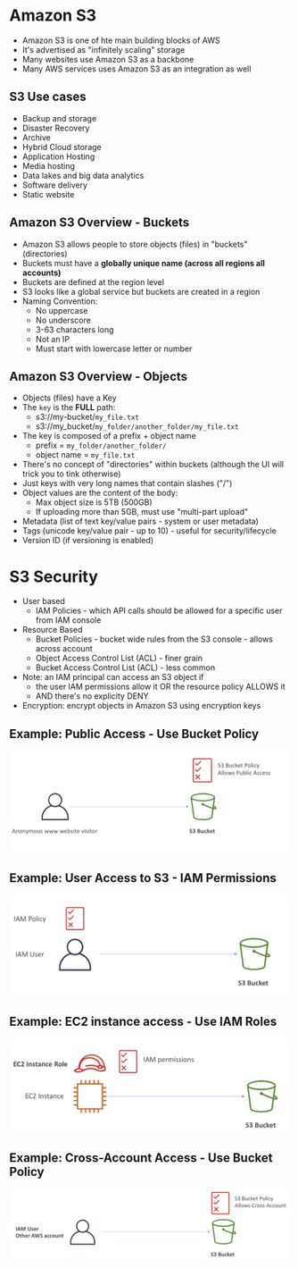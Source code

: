# Amazon S3
  - Amazon S3 is one of hte main building blocks of AWS
  - It's advertised as "infinitely scaling" storage
  - Many websites use Amazon S3 as a backbone
  - Many AWS services uses Amazon S3 as an integration as well

## S3 Use cases
  - Backup and storage
  - Disaster Recovery
  - Archive
  - Hybrid Cloud storage
  - Application Hosting
  - Media hosting
  - Data lakes and big data analytics
  - Software delivery
  - Static website

## Amazon S3 Overview - Buckets
  - Amazon S3 allows people to store objects (files) in "buckets" (directories)
  - Buckets must have a __globally unique name (across all regions all accounts)__
  - Buckets are defined at the region level
  - S3 looks like a global service but buckets are created in a region
  - Naming Convention:
    - No uppercase
    - No underscore
    - 3-63 characters long
    - Not an IP
    - Must start with lowercase letter or number

## Amazon S3 Overview - Objects
  - Objects (files) have a Key
  - The `key` is the __FULL__ path:
    - s3://my-bucket/`my_file.txt`
    - s3://my_bucket/`my_folder/another_folder/my_file.txt`
  - The key is composed of  a prefix + object name
    - prefix = `my_folder/another_folder/`
    - object name = `my_file.txt`
  - There's no concept of "directories" within buckets (although the UI will trick you to tink otherwise)
  - Just keys with very long names that contain slashes ("/")
  - Object values are the content of the body:
    - Max object size is 5TB (500GB)
    - If uploading more than 5GB, must use "multi-part upload"
  - Metadata (list of text key/value pairs - system or user metadata)
  - Tags (unicode key/value pair - up to 10) - useful for security/lifecycle
  - Version ID (if versioning is enabled)

# S3 Security
  - User based
    -  IAM Policies - which API calls should be allowed for a specific user from IAM console
  - Resource Based
    - Bucket Policies - bucket wide rules from the S3 console - allows  across account
    - Object Access Control List (ACL) - finer grain
    - Bucket Access Control List (ACL) - less common
  - Note: an IAM principal can access an S3 object if
    - the user IAM permissions allow it OR the resource policy ALLOWS it
    - AND there's no explicity DENY
  - Encryption: encrypt objects in Amazon S3 using encryption keys

## Example: Public Access - Use Bucket Policy
![Public Access Bucket Policy](https://github.com/granzb11/udemy-cloud-practitioner/blob/main/images/public-access-bucket-policy.png)

## Example: User Access to S3 - IAM Permissions
![User Access to S3](https://github.com/granzb11/udemy-cloud-practitioner/blob/main/images/user-access-to-s3-iam.png)

## Example: EC2 instance access - Use IAM Roles
![EC2 instance access](https://github.com/granzb11/udemy-cloud-practitioner/blob/main/images/ec2-instance-iam-roles.png)

## Example: Cross-Account Access - Use Bucket Policy
![Cross-Account Access](https://github.com/granzb11/udemy-cloud-practitioner/blob/main/images/cross-account-access.png)
 
